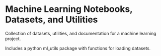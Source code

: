 
# Machine Learning Notebooks, Datasets, and Utilities

Collection of datasets, utilities, and documentation for a machine learning project.  

Includes a python ml_utils package with functions for loading datasets.


